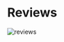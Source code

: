 # Reviews

![reviews](https://user-images.githubusercontent.com/105339279/185149259-a7ddf81b-f32c-4620-87f0-85368d4d4af3.png)
